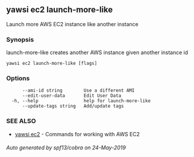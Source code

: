 ## yawsi ec2 launch-more-like

Launch more AWS EC2 instance like another instance

### Synopsis


launch-more-like creates another AWS instance given another instance id

```
yawsi ec2 launch-more-like [flags]
```

### Options

```
      --ami-id string        Use a different AMI
      --edit-user-data       Edit User Data
  -h, --help                 help for launch-more-like
      --update-tags string   Add/update tags
```

### SEE ALSO
* [yawsi ec2](yawsi_ec2.md)	 - Commands for working with AWS EC2

###### Auto generated by spf13/cobra on 24-May-2019
